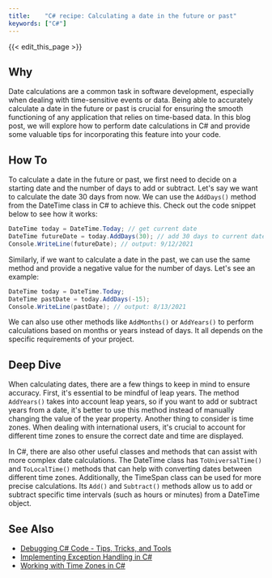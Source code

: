```yaml
---
title:    "C# recipe: Calculating a date in the future or past"
keywords: ["C#"]
---
```


{{< edit_this_page >}}

## Why

Date calculations are a common task in software development, especially when dealing with time-sensitive events or data. Being able to accurately calculate a date in the future or past is crucial for ensuring the smooth functioning of any application that relies on time-based data. In this blog post, we will explore how to perform date calculations in C# and provide some valuable tips for incorporating this feature into your code.

## How To

To calculate a date in the future or past, we first need to decide on a starting date and the number of days to add or subtract. Let's say we want to calculate the date 30 days from now. We can use the `AddDays()` method from the DateTime class in C# to achieve this. Check out the code snippet below to see how it works:

```C#
DateTime today = DateTime.Today; // get current date
DateTime futureDate = today.AddDays(30); // add 30 days to current date
Console.WriteLine(futureDate); // output: 9/12/2021
```

Similarly, if we want to calculate a date in the past, we can use the same method and provide a negative value for the number of days. Let's see an example:

```C#
DateTime today = DateTime.Today;
DateTime pastDate = today.AddDays(-15);
Console.WriteLine(pastDate); // output: 8/13/2021
```

We can also use other methods like `AddMonths()` or `AddYears()` to perform calculations based on months or years instead of days. It all depends on the specific requirements of your project.

## Deep Dive

When calculating dates, there are a few things to keep in mind to ensure accuracy. First, it's essential to be mindful of leap years. The method `AddYears()` takes into account leap years, so if you want to add or subtract years from a date, it's better to use this method instead of manually changing the value of the year property. Another thing to consider is time zones. When dealing with international users, it's crucial to account for different time zones to ensure the correct date and time are displayed.

In C#, there are also other useful classes and methods that can assist with more complex date calculations. The DateTime class has `ToUniversalTime()` and `ToLocalTime()` methods that can help with converting dates between different time zones. Additionally, the TimeSpan class can be used for more precise calculations. Its `Add()` and `Subtract()` methods allow us to add or subtract specific time intervals (such as hours or minutes) from a DateTime object.

## See Also

- [Debugging C# Code - Tips, Tricks, and Tools](https://github.com/BugsBunny338/BugsBunny338/blob/main/debugging-c-sharp-code.md)
- [Implementing Exception Handling in C#](https://github.com/BugsBunny338/BugsBunny338/blob/main/exception-handling-in-c-sharp.md)
- [Working with Time Zones in C#](https://www.codemag.com/Article/1201041/Working-with-Time-Zones-in-C)